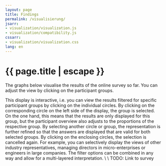 ```yaml
---
layout: page
title: Findings
permalink: /visualisierung/
jsarr:
- visualization/visualization.js
- visualization/compatibility.js
cssarr:
- visualization/visualization.css
lang: en
---
```


<h1 class="page-title">{{ page.title | escape }}</h1>

The graphs below visualise the results of the online survey so far. You can adjust the view by clicking on the participant groups.

<div id="karobau_viz"></div>
<center><div id="viz_compat"></div></center>

This display is interactive, i.e. you can view the results filtered for specific participant groups by clicking on the individual circles. By clicking on the corresponding circle on the left side of the display, the group is selected. On the one hand, this means that the results are only displayed for this group, but the participant overview also adjusts to the proportions of the respective group.
By selecting another circle or group, the representation is further refined so that the answers are displayed that are valid for both selected groups.
By clicking on the enclosing circles, the selection is cancelled again.
For example, you can selectively display the views of other industry representatives, managing directors in micro-enterprises or engineers in large companies. The filter options can be combined in any way and allow for a multi-layered interpretation.
\\
\\
TODO: Link to survey
